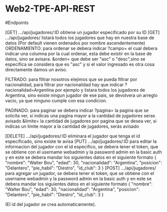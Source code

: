 # Web2-TPE-API-REST

#Endpoints

[GET] .../api/jugadores/:ID obtiene un jugador especificado por su ID
[GET] .../api/jugadores/ listará todos los jugadores que hay en nuestra base de datos (Por default vienen ordenados por nombre ascendentemente)
ORDENAMIENTO: para ordenar se debera indicar 
?campo= el cual debera indicar una columna por la cual ordenar, esta debe existir en la base de datos, sino se avisara.
&orden= que debe ser "asc" o "desc",sino se especifica se considera que es "asc" y si el valor ingresado es otra cosa directamente damos un aviso.

FILTRADO: para filtrar nosotros elejimos que se pueda filtrar por nacionalidad, para filtrar por nacionalidad hay que indicar
?nacionalidad=Argentina por ejemplo y listara todos los jugadores de Argentina, sino existe ningun jugador de ese pais, se devolvera un arreglo vacio, ya que ninguno cumple con esa condicion.

PAGINADO: para paginar se debera indicar
?pagina= la pagina que se solicita ver, si indicas una pagina mayor a la cantidad de jugadores seras avisado
&limite= la cantidad de jugadores por pagina que se desea ver, si indicas un limite mayor a la cantidad de jugadores, serás avisado

[DELETE] .../api/jugadores/:ID eliminara el jugador que tenga el id especificado, sino existe te avisa
[PUT] .../api/jugadores/:ID para editar la informacion del jugador con el id especifico, se debera tener el token, que se obtiene con el username webadmin y la password admin en la basic auth y en este
se debera mandar los siguientes datos en el siguiente formato
    {
        "nombre": "Walter Bou",
        "edad": 30,
        "nacionalidad": "Argentina",
        "posicion": "Delantero",
        "pie_habil": "Diestro",
        "id_club": 3
    }
[POST] .../api/jugadores/ para agregar un jugador,  se debera tener el token, que se obtiene con el username webadmin y la password admin en la basic auth y en este se debera mandar los siguientes datos en el siguiente formato
{
        "nombre": "Walter Bou",
        "edad": 30,
        "nacionalidad": "Argentina",
        "posicion": "Delantero",
        "pie_habil": "Diestro",
        "id_club": 3
    }

(El id del jugador se crea automaticamente).
